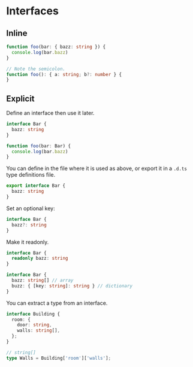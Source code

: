 # Interfaces


## Inline

```typescript
function foo(bar: { bazz: string }) {
  console.log(bar.bazz)
}

// Note the semicolon.
function foo(): { a: string; b?: number } {
}
```

## Explicit

Define an interface then use it later.

```typescript
interface Bar {
  bazz: string
}

function foo(bar: Bar) {
  console.log(bar.bazz)
}
```

You can define in the file where it is used as above, or export it in a `.d.ts` type definitions file.

```typescript
export interface Bar {
  bazz: string
}
```

Set an optional key:

```typescript
interface Bar {
  bazz?: string
}
```

Make it readonly.

```typescript
interface Bar {
  readonly bazz: string
}
```

```typescript
interface Bar {
  bazz: string[] // array
  buzz: { [key: string]: string } // dictionary
}
```

You can extract a type from an interface.

```typescript
interface Building {
  room: {
    door: string,
    walls: string[],
  };
}

// string[]
type Walls = Building['room']['walls'];
```
